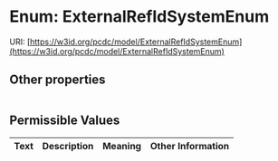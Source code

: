 
# Enum: ExternalRefIdSystemEnum




URI: [https://w3id.org/pcdc/model/ExternalRefIdSystemEnum](https://w3id.org/pcdc/model/ExternalRefIdSystemEnum)


## Other properties

|  |  |  |
| --- | --- | --- |

## Permissible Values

| Text | Description | Meaning | Other Information |
| :--- | :---: | :---: | ---: |

